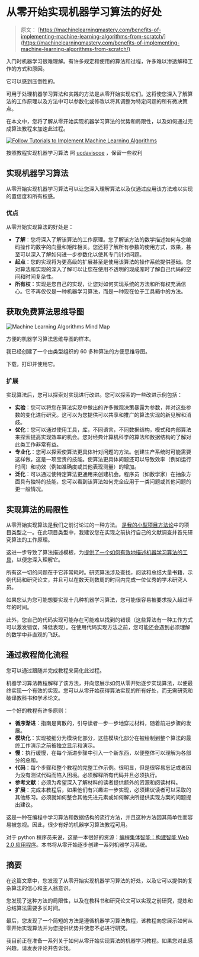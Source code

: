 # 从零开始实现机器学习算法的好处

> 原文： [https://machinelearningmastery.com/benefits-of-implementing-machine-learning-algorithms-from-scratch/](https://machinelearningmastery.com/benefits-of-implementing-machine-learning-algorithms-from-scratch/)

入门时机器学习很难理解。有许多规定和使用的算法和过程，许多难以渗透解释工作的方式和原因。

它可以感到压倒性的。

可用于处理机器学习算法和实践的方法是从零开始实现它们。这将使您深入了解算法的工作原理以及方法中可以参数化或修改以将其调整为特定问题的所有微决策点。

在本文中，您将了解从零开始实现机器学习算法的优势和局限性，以及如何通过完成算法教程来加速此过程。

[![Follow Tutorials to Implement Machine Learning Algorithms](img/f8a3ba83b77e6650418b843c89b38d56.jpg)](https://3qeqpr26caki16dnhd19sv6by6v-wpengine.netdna-ssl.com/wp-content/uploads/2014/09/Follow-Tutorials-to-Implement-Machine-Learning-Algorithms.jpg)

按照教程实现机器学习算法
照 [ucdaviscoe](https://www.flickr.com/photos/ucdaviscoe/6046652813) ，保留一些权利

## 实现机器学习算法

从零开始实现机器学习算法可以让您深入理解算法以及仅通过应用该方法难以实现的置信度和所有权感。

### 优点

从零开始实现算法的好处是：

*   **了解**：您将深入了解该算法的工作原理。您了解该方法的数学描述如何与您编码操作的数字的向量和矩阵相关。您还将了解所有参数的使用方式，效果，甚至可以深入了解如何进一步参数化以使其专门针对问题。
*   **起点**：您的实现将为更高级的扩展甚至是使用该算法的操作系统提供基础。您对算法和实现的深入了解可以让您在使用不透明的现成库时了解自己代码的空间和时间复杂性。
*   **所有权**：实现是您自己的实现，让您对如何实现系统的方法和所有权充满信心。它不再仅仅是一种机器学习算法，而是一种现在位于工具箱中的方法。

## 获取免费算法思维导图

![Machine Learning Algorithms Mind Map](img/2ce1275c2a1cac30a9f4eea6edd42d61.jpg)

方便的机器学习算法思维导图的样本。

我已经创建了一个由类型组织的 60 多种算法的方便思维导图。

下载，打印并使用它。

### 扩展

实现算法后，您可以探索对实现进行改进。您可以探索的一些改进示例包括：

*   **实验**：您可以将您在算法实现中做出的许多微观决策暴露为参数，并对这些参数的变化进行研究。这可以为您提供可以共享和推广的算法实现的新见解和消歧。
*   **优化**：您可以通过使用工具，库，不同语言，不同数据结构，模式和内部算法来探索提高实现效率的机会。您对经典计算机科学的算法和数据结构的了解对此类工作非常有益。
*   **专业化**：您可以探索使算法更具体针对问题的方法。创建生产系统时可能需要这样做，这是一项宝贵的技能。使算法更具体问题还可以导致效率（例如运行时间）和功效（例如准确度或其他表现测量）的增加。
*   **泛化**：可以通过使特定算法更通用来创建机会。程序员（如数学家）在抽象方面具有独特的技能，您可以看到该算法如何完全应用于一类问题或其他问题的更一般情况。

## 实现算法的局限性

从零开始实现算法是我们之前讨论过的一种方法。 [是我的](http://machinelearningmastery.com/how-to-implement-a-machine-learning-algorithm/ "How to Implement a Machine Learning Algorithm")[小型项目方法论](http://machinelearningmastery.com/self-study-machine-learning-projects/ "4 Self-Study Machine Learning Projects")中的项目类型之一。在此项目类型中，我建议您在实现之前执行自己的文献调查并首先研究算法的工作原理。

这进一步导致了算法描述模板，为[提供了一个如何有效地描述机器学习算法的工具](http://machinelearningmastery.com/how-to-learn-a-machine-learning-algorithm/ "How to Learn a Machine Learning Algorithm")，以便您深入理解它。

所有这一切的问题在于它非常耗时。研究算法涉及查找，阅读和总结大量书籍，示例代码和研究论文，并且可以在数天到数周的时间内完成一位优秀的学术研究人员。

如果您认为您可能想要实现十几种机器学习算法，您可能很容易被要求投入超过半年的时间。

此外，您自己的代码实现可能存在可能难以找到的错误（这些算法有一种工作方式可以激发错误，降低表现）。在使用代码实现方法之前，您可能还会遇到必须理解的数学中非直观的飞跃。

## 通过教程简化流程

您可以通过跟随并完成教程来简化此过程。

机器学习算法教程解释了该方法，并向您展示如何从零开始逐步实现算法，以便最终实现一个有效的实现。您可以从零开始获得算法实现的所有好处，而无需研究和破译教科书和学术论文。

一个好的教程有许多原则：

*   **循序渐进**：指南是离散的，引导读者一步一步地穿过材料，随着前进步骤的发展。
*   **模块化**：实现被细分为模块化部分，这些模块化部分在被绘制到整个算法的最终工作演示之前被独立显示和演示。
*   **慢**：执行缓慢，在每个渐进步骤中引入一个新东西，以便整体可以理解为各部分的总和。
*   **代码**：每个步骤和整个教程的完整工作示例。很明显，但是很容易忘记或者因为没有测试代码而陷入困境。必须解释所有代码并且必须执行。
*   **参考文献**：必须为希望深入了解材料的读者提供额外的资源和阅读材料。
*   **扩展**：完成本教程后，如果他们有兴趣进一步实现，必须建议读者可以采取的其他练习。必须就如何整合其他先进元素或如何解决所提供实现方案的问题提出建议。

这是一种在编程中学习算法和数据结构的流行方法，并且这种方法因其简单性而容易被忽视。因此，很少有好的机器学习算法教程可用。

对于 python 程序员来说，这是一本很好的资源：[编程集体智能：构建智能 Web 2.0 应用程序](http://www.amazon.com/dp/0596529325?tag=inspiredalgor-20)。本书将从零开始逐步创建一系列机器学习系统。

## 摘要

在这篇文章中，您发现了从零开始实现机器学习算法的好处，以及它可以提供的复杂算法的信心和主人翁意识。

您发现了这种方法的局限性，以及在教科书和研究论文可以实现之前研究，提炼和总结算法需要多长时间。

最后，您发现了一个简短的方法是遵循机器学习算法教程，该教程向您展示如何从零开始实现算法并为您提供优势并使您不必进行研究。

我目前正在准备一系列关于如何从零开始实现算法的机器学习教程。如果您对此感兴趣，请发表评论并告诉我。